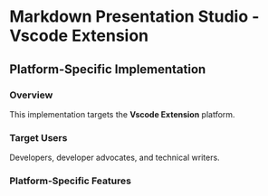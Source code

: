 # Markdown Presentation Studio - Vscode Extension

## Platform-Specific Implementation

### Overview
This implementation targets the **Vscode Extension** platform.

### Target Users
Developers, developer advocates, and technical writers.

### Platform-Specific Features
